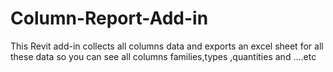 # Column-Report-Add-in
This Revit add-in collects all columns data and exports an excel sheet  for all these data so you can see all columns families,types ,quantities and ....etc
